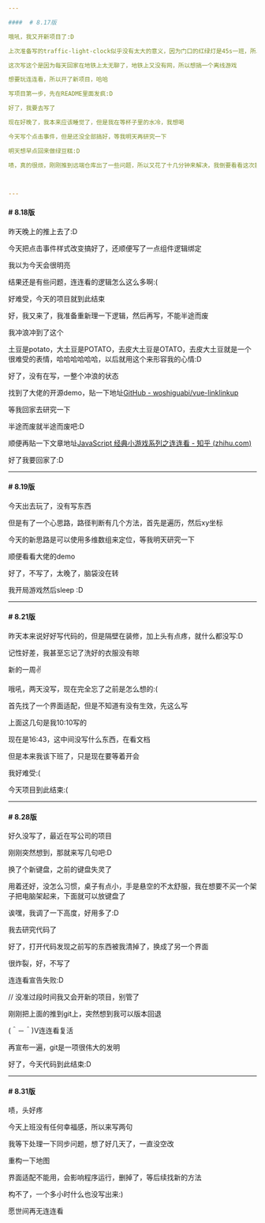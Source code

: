 ```yaml
---

####  # 8.17版

哦吼，我又开新项目了:D

上次准备写的traffic-light-clock似乎没有太大的意义，因为门口的红绿灯是45s一班，所以项目暂停了哈哈

这次写这个是因为每天回家在地铁上太无聊了，地铁上又没有网，所以想搞一个离线游戏

想要玩连连看，所以开了新项目，哈哈

写项目第一步，先在README里面发疯:D

好了，我要去写了

现在好晚了，我本来应该睡觉了，但是我在等杯子里的水冷，我想喝

今天写个点击事件，但是还没全部搞好，等我明天再研究一下

明天想早点回来做绿豆糕:D

啧，真的很烦，刚刚推到远端仓库出了一些问题，所以又花了十几分钟来解决，我倒要看看这次能不能推上去，我好困



---
```


#### # 8.18版

昨天晚上的推上去了:D

今天把点击事件样式改变搞好了，还顺便写了一点组件逻辑绑定

我以为今天会很明亮

结果还是有些问题，连连看的逻辑怎么这么多啊:(

好难受，今天的项目就到此结束

好，我又来了，我准备重新理一下逻辑，然后再写，不能半途而废

我冲浪冲到了这个

土豆是potato，大土豆是POTATO，去皮大土豆是OTATO，去皮大土豆就是一个很难受的表情，哈哈哈哈哈哈，以后就用这个来形容我的心情:D

好了，没有在写，一整个冲浪的状态

找到了大佬的开源demo，贴一下地址[GitHub - woshiguabi/vue-linklinkup](https://github.com/woshiguabi/vue-linklinkup)

等我回家去研究一下

半途而废就半途而废吧:D

顺便再贴一下文章地址[JavaScript 经典小游戏系列之连连看 - 知乎 (zhihu.com)](https://zhuanlan.zhihu.com/p/27347906)

好了我要回家了:D



---

#### # 8.19版

今天出去玩了，没有写东西

但是有了一个心思路，路径判断有几个方法，首先是遍历，然后xy坐标

今天的新思路是可以使用多维数组来定位，等我明天研究一下

顺便看看大佬的demo

好了，不写了，太晚了，脑袋没在转

我开局游戏然后sleep :D



---

#### # 8.21版

昨天本来说好好写代码的，但是隔壁在装修，加上头有点疼，就什么都没写:D

记性好差，我甚至忘记了洗好的衣服没有晾

新的一周✌

哦吼，两天没写，现在完全忘了之前是怎么想的:(

首先找了一个界面适配，但是不知道有没有生效，先这么写

上面这几句是我10:10写的

现在是16:43，这中间没写什么东西，在看文档

但是本来我该下班了，只是现在要等着开会

我好难受:(

今天项目到此结束:(





---

#### # 8.28版

好久没写了，最近在写公司的项目

刚刚突然想到，那就来写几句吧:D

换了个新键盘，之前的键盘失灵了

用着还好，没怎么习惯，桌子有点小，手是悬空的不太舒服，我在想要不买一个架子把电脑架起来，下面就可以放键盘了	

诶嘿，我调了一下高度，好用多了:D

我去研究代码了

好了，打开代码发现之前写的东西被我清掉了，换成了另一个界面

很炸裂，好，不写了

连连看宣告失败:D

// 没准过段时间我又会开新的项目，别管了

刚刚把上面的推到git上，突然想到我可以版本回退

(＾－＾)V连连看复活

再宣布一遍，git是一项很伟大的发明

好了，今天代码到此结束:D



---

#### # 8.31版

啧，头好疼

今天上班没有任何幸福感，所以来写两句

我等下处理一下同步问题，想了好几天了，一直没空改

重构一下地图

界面适配不能用，会影响程序运行，删掉了，等后续找新的方法

构不了，一个多小时什么也没写出来:)

愿世间再无连连看